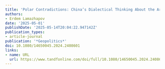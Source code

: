 ```yaml
---
title: 'Polar Contradictions: China’s Dialectical Thinking About the Arctic'
authors:
- Erdem Lamazhapov
date: '2025-05-01'
publishDate: '2025-05-14T20:04:22.947142Z'
publication_types:
- article-journal
publication: '*Geopolitics*'
doi: 10.1080/14650045.2024.2408601
links:
- name: URL
  url: https://www.tandfonline.com/doi/full/10.1080/14650045.2024.2408601
---
```


